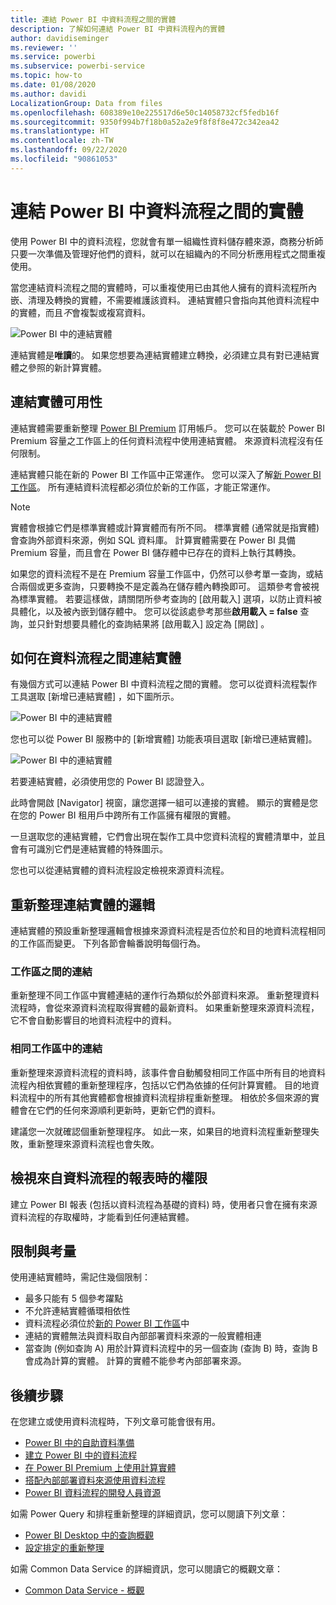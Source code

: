 ```yaml
---
title: 連結 Power BI 中資料流程之間的實體
description: 了解如何連結 Power BI 中資料流程內的實體
author: davidiseminger
ms.reviewer: ''
ms.service: powerbi
ms.subservice: powerbi-service
ms.topic: how-to
ms.date: 01/08/2020
ms.author: davidi
LocalizationGroup: Data from files
ms.openlocfilehash: 608389e10e225517d6e50c14058732cf5fedb16f
ms.sourcegitcommit: 9350f994b7f18b0a52a2e9f8f8f8e472c342ea42
ms.translationtype: HT
ms.contentlocale: zh-TW
ms.lasthandoff: 09/22/2020
ms.locfileid: "90861053"
---
```

# <a name="link-entities-between-dataflows-in-power-bi"></a>連結 Power BI 中資料流程之間的實體

使用 Power BI 中的資料流程，您就會有單一組織性資料儲存體來源，商務分析師只要一次準備及管理好他們的資料，就可以在組織內的不同分析應用程式之間重複使用。 

當您連結資料流程之間的實體時，可以重複使用已由其他人擁有的資料流程所內嵌、清理及轉換的實體，不需要維護該資料。 連結實體只會指向其他資料流程中的實體，而且*不*會複製或複寫資料。

![Power BI 中的連結實體](media/service-dataflows-linked-entities/linked-entities_00.png)

連結實體是**唯讀**的。 如果您想要為連結實體建立轉換，必須建立具有對已連結實體之參照的新計算實體。

## <a name="linked-entity-availability"></a>連結實體可用性

連結實體需要重新整理 [Power BI Premium](../admin/service-premium-what-is.md) 訂用帳戶。 您可以在裝載於 Power BI Premium 容量之工作區上的任何資料流程中使用連結實體。 來源資料流程沒有任何限制。

連結實體只能在新的 Power BI 工作區中正常運作。 您可以深入了解[新 Power BI 工作區](../collaborate-share/service-create-the-new-workspaces.md)。 所有連結資料流程都必須位於新的工作區，才能正常運作。

> [!NOTE]
> 實體會根據它們是標準實體或計算實體而有所不同。 標準實體 (通常就是指實體) 會查詢外部資料來源，例如 SQL 資料庫。 計算實體需要在 Power BI 具備 Premium 容量，而且會在 Power BI 儲存體中已存在的資料上執行其轉換。 
>
>如果您的資料流程不是在 Premium 容量工作區中，仍然可以參考單一查詢，或結合兩個或更多查詢，只要轉換不是定義為在儲存體內轉換即可。 這類參考會被視為標準實體。 若要這樣做，請關閉所參考查詢的 [啟用載入]  選項，以防止資料被具體化，以及被內嵌到儲存體中。 您可以從該處參考那些**啟用載入 = false** 查詢，並只針對想要具體化的查詢結果將 [啟用載入]  設定為 [開啟]  。


## <a name="how-to-link-entities-between-dataflows"></a>如何在資料流程之間連結實體

有幾個方式可以連結 Power BI 中資料流程之間的實體。 您可以從資料流程製作工具選取 [新增已連結實體]  ，如下圖所示。 

![Power BI 中的連結實體](media/service-dataflows-linked-entities/linked-entities_00.png)

您也可以從 Power BI 服務中的 [新增實體] 功能表項目選取 [新增已連結實體]。

![Power BI 中的連結實體](media/service-dataflows-linked-entities/linked-entities_01.png)

若要連結實體，必須使用您的 Power BI 認證登入。

此時會開啟 [Navigator]  視窗，讓您選擇一組可以連接的實體。 顯示的實體是您在您的 Power BI 租用戶中跨所有工作區擁有權限的實體。 

一旦選取您的連結實體，它們會出現在製作工具中您資料流程的實體清單中，並且會有可識別它們是連結實體的特殊圖示。

您也可以從連結實體的資料流程設定檢視來源資料流程。

## <a name="refresh-logic-of-linked-entities"></a>重新整理連結實體的邏輯
連結實體的預設重新整理邏輯會根據來源資料流程是否位於和目的地資料流程相同的工作區而變更。 下列各節會輪番說明每個行為。

### <a name="links-between-workspaces"></a>工作區之間的連結

重新整理不同工作區中實體連結的運作行為類似於外部資料來源。 重新整理資料流程時，會從來源資料流程取得實體的最新資料。 如果重新整理來源資料流程，它不會自動影響目的地資料流程中的資料。

### <a name="links-in-the-same-workspace"></a>相同工作區中的連結

重新整理來源資料流程的資料時，該事件會自動觸發相同工作區中所有目的地資料流程內相依實體的重新整理程序，包括以它們為依據的任何計算實體。 目的地資料流程中的所有其他實體都會根據資料流程排程重新整理。 相依於多個來源的實體會在它們的任何來源順利更新時，更新它們的資料。

建議您一次就確認個重新整理程序。 如此一來，如果目的地資料流程重新整理失敗，重新整理來源資料流程也會失敗。

## <a name="permissions-when-viewing-reports-from-dataflows"></a>檢視來自資料流程的報表時的權限

建立 Power BI 報表 (包括以資料流程為基礎的資料) 時，使用者只會在擁有來源資料流程的存取權時，才能看到任何連結實體。

## <a name="limitations-and-considerations"></a>限制與考量

使用連結實體時，需記住幾個限制：

* 最多只能有 5 個參考躍點
* 不允許連結實體循環相依性
* 資料流程必須位於[新的 Power BI 工作區](../collaborate-share/service-create-the-new-workspaces.md)中
* 連結的實體無法與資料取自內部部署資料來源的一般實體相連
* 當查詢 (例如查詢 A) 用於計算資料流程中的另一個查詢 (查詢 B) 時，查詢 B 會成為計算的實體。 計算的實體不能參考內部部署來源。


## <a name="next-steps"></a>後續步驟

在您建立或使用資料流程時，下列文章可能會很有用。 

* [Power BI 中的自助資料準備](service-dataflows-overview.md)
* [建立 Power BI 中的資料流程](service-dataflows-create-use.md)
* [在 Power BI Premium 上使用計算實體](service-dataflows-computed-entities-premium.md)
* [搭配內部部署資料來源使用資料流程](service-dataflows-on-premises-gateways.md)
* [Power BI 資料流程的開發人員資源](service-dataflows-developer-resources.md)

如需 Power Query 和排程重新整理的詳細資訊，您可以閱讀下列文章：
* [Power BI Desktop 中的查詢概觀](desktop-query-overview.md)
* [設定排定的重新整理](../connect-data/refresh-scheduled-refresh.md)

如需 Common Data Service 的詳細資訊，您可以閱讀它的概觀文章：
* [Common Data Service - 概觀](/powerapps/common-data-model/overview)